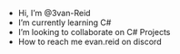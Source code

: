 -  Hi, I’m @3van-Reid
-  I’m currently learning C#
-  I’m looking to collaborate on C# Projects
-  How to reach me evan.reid on discord
